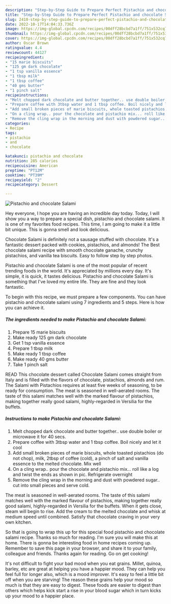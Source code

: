 ```yaml
---
description: "Step-by-Step Guide to Prepare Perfect Pistachio and chocolate Salami"
title: "Step-by-Step Guide to Prepare Perfect Pistachio and chocolate Salami"
slug: 2410-step-by-step-guide-to-prepare-perfect-pistachio-and-chocolate-salami
date: 2022-10-17T14:04:33.736Z
image: https://img-global.cpcdn.com/recipes/00dff28bcbd7a1ff/751x532cq70/pistachio-and-chocolate-salami-recipe-main-photo.jpg
thumbnail: https://img-global.cpcdn.com/recipes/00dff28bcbd7a1ff/751x532cq70/pistachio-and-chocolate-salami-recipe-main-photo.jpg
cover: https://img-global.cpcdn.com/recipes/00dff28bcbd7a1ff/751x532cq70/pistachio-and-chocolate-salami-recipe-main-photo.jpg
author: Oscar Brown
ratingvalue: 4.4
reviewcount: 44127
recipeingredient:
- "15 marie biscuits"
- "125 gm dark chocolate"
- "1 tsp vanilla essence"
- "1 tbsp milk"
- "1 tbsp coffee"
- "40 gms butter"
- "1 pinch salt"
recipeinstructions:
- "Melt chopped dark chocolate and butter together.. use double boiler or microwave it for 40 secs."
- "Prepare coffee with 3tbsp water and 1 tbsp coffee. Boil nicely and let it cool"
- "Add small broken pieces of marie biscuits, whole toasted pistachios (do not chop), milk, 2tbsp of coffee (cold), a pinch of salt and vanilla essence to the melted chocolate. Mix well"
- "On a cling wrap.. pour the chocolate and pistachio mix... roll like a log and twist the ends as shown in pic. Refrigerate overnight"
- "Remove the cling wrap in the morning and dust with powdered sugar.. cut into small pieces and serve cold."
categories:
- Recipe
tags:
- pistachio
- and
- chocolate

katakunci: pistachio and chocolate 
nutrition: 285 calories
recipecuisine: American
preptime: "PT12M"
cooktime: "PT39M"
recipeyield: "2"
recipecategory: Dessert

---
```



![Pistachio and chocolate Salami](https://img-global.cpcdn.com/recipes/00dff28bcbd7a1ff/751x532cq70/pistachio-and-chocolate-salami-recipe-main-photo.jpg)

Hey everyone, I hope you are having an incredible day today. Today, I will show you a way to prepare a special dish, pistachio and chocolate salami. It is one of my favorites food recipes. This time, I am going to make it a little bit unique. This is gonna smell and look delicious.

Chocolate Salami is definitely not a sausage stuffed with chocolate. It&#39;s a fantastic dessert packed with cookies, pistachios, and almonds! The Best chocolate salami recipe with smooth chocolate ganache, crunchy pistachios, and vanilla tea biscuits. Easy to follow step by step photos.

Pistachio and chocolate Salami is one of the most popular of recent trending foods in the world. It's appreciated by millions every day. It's simple, it is quick, it tastes delicious. Pistachio and chocolate Salami is something that I've loved my entire life. They are fine and they look fantastic.


To begin with this recipe, we must prepare a few components. You can have pistachio and chocolate salami using 7 ingredients and 5 steps. Here is how you can achieve it.

<!--inarticleads1-->

##### The ingredients needed to make Pistachio and chocolate Salami:

1. Prepare 15 marie biscuits
1. Make ready 125 gm dark chocolate
1. Get 1 tsp vanilla essence
1. Prepare 1 tbsp milk
1. Make ready 1 tbsp coffee
1. Make ready 40 gms butter
1. Take 1 pinch salt


READ This chocolate dessert called Chocolate Salami comes straight from Italy and is filled with the flavors of chocolate, pistachios, almonds and rum. The Salami with Pistachios requires at least five weeks of seasoning, to be ready for consumption. The meat is seasoned in well-aerated rooms. The taste of this salami matches well with the marked flavour of pistachios, making together really good salami, highly-regarded in Versilia for the buffets. 

<!--inarticleads2-->

##### Instructions to make Pistachio and chocolate Salami:

1. Melt chopped dark chocolate and butter together.. use double boiler or microwave it for 40 secs.
1. Prepare coffee with 3tbsp water and 1 tbsp coffee. Boil nicely and let it cool
1. Add small broken pieces of marie biscuits, whole toasted pistachios (do not chop), milk, 2tbsp of coffee (cold), a pinch of salt and vanilla essence to the melted chocolate. Mix well
1. On a cling wrap.. pour the chocolate and pistachio mix... roll like a log and twist the ends as shown in pic. Refrigerate overnight
1. Remove the cling wrap in the morning and dust with powdered sugar.. cut into small pieces and serve cold.


The meat is seasoned in well-aerated rooms. The taste of this salami matches well with the marked flavour of pistachios, making together really good salami, highly-regarded in Versilia for the buffets. When it gets close, steam will begin to rise. Add the cream to the melted chocolate and whisk at medium speed until combined. Satisfy that chocolate craving in your very own kitchen. 

So that is going to wrap this up for this special food pistachio and chocolate salami recipe. Thanks so much for reading. I'm sure you will make this at home. There is gonna be interesting food in home recipes coming up. Remember to save this page in your browser, and share it to your family, colleague and friends. Thanks again for reading. Go on get cooking!

It's not difficult to fight your bad mood when you eat grains. Millet, quinoa, barley, etc are great at helping you have a happier mood. They can help you feel full for longer also, which is a mood improver. It's easy to feel a little bit off when you are starving! The reason these grains help your mood so much is that they are easy to digest. These foods are easier to digest than others which helps kick start a rise in your blood sugar which in turn kicks up your mood to a happier place.
